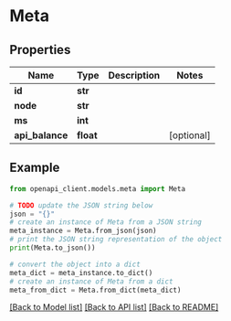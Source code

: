 # Meta


## Properties

Name | Type | Description | Notes
------------ | ------------- | ------------- | -------------
**id** | **str** |  | 
**node** | **str** |  | 
**ms** | **int** |  | 
**api_balance** | **float** |  | [optional] 

## Example

```python
from openapi_client.models.meta import Meta

# TODO update the JSON string below
json = "{}"
# create an instance of Meta from a JSON string
meta_instance = Meta.from_json(json)
# print the JSON string representation of the object
print(Meta.to_json())

# convert the object into a dict
meta_dict = meta_instance.to_dict()
# create an instance of Meta from a dict
meta_from_dict = Meta.from_dict(meta_dict)
```
[[Back to Model list]](../README.md#documentation-for-models) [[Back to API list]](../README.md#documentation-for-api-endpoints) [[Back to README]](../README.md)


